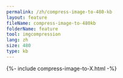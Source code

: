 ```yaml
---
permalink: /zh/compress-image-to-480-kb
layout: feature
fileName: compress-image-to-480kb
folderName: feature
tool: imgcompression
lang: zh
size: 480
type: kb
---
```


{%- include compress-image-to-X.html -%}
